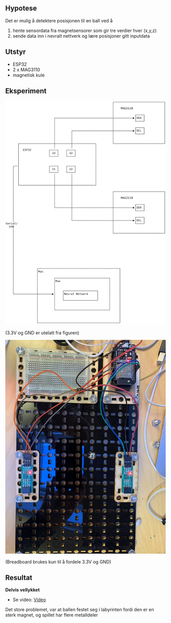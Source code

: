 
## Hypotese

Det er mulig å detektere posisjonen til en ball ved å

1. hente sensordata fra magnetsensorer som gir tre verdier hver (x,y,z)
2. sende data inn i nevralt nettverk og lære posisjoner gitt inputdata 

## Utstyr

* ESP32
* 2 x MAG3110
* magnetisk kule

## Eksperiment

![Oppkobling](./doc/connections.png)

(3.3V og GND er utelatt fra figuren)

![Lab](./doc/Lab.JPG)

(Breadboard brukes kun til å fordele 3.3V og GND)

## Resultat

**Delvis vellykket**

* Se video: [Video](./doc/demo.mp4)

Det store problemet, var at ballen festet seg i labyrinten fordi den er en sterk magnet,
og spillet har flere metalldeler 

